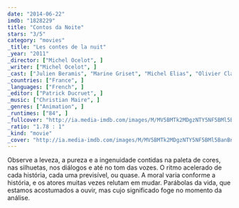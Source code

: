 ```yaml
---
date: "2014-06-22"
imdb: "1828229"
title: "Contos da Noite"
stars: "3/5"
category: "movies"
_title: "Les contes de la nuit"
_year: "2011"
_director: ["Michel Ocelot", ]
_writer: ["Michel Ocelot", ]
_cast: ["Julien Beramis", "Marine Griset", "Michel Elias", "Olivier Claverie", "Isabelle Guiard", "Yves Barsacq", "Legrand Bemba-Debert", "Fatoumata Diawara", "Fabrice Daudet Grazaï", ]
_countries: ["France", ]
_languages: ["French", ]
_editor: ["Patrick Ducruet", ]
_music: ["Christian Maire", ]
_genres: ["Animation", ]
_runtimes: ["84", ]
_fullcover: "http://ia.media-imdb.com/images/M/MV5BMTk2MDgzNTY5NF5BMl5BanBnXkFtZTgwMjcyMDAxMDE@.jpg"
_ratio: "1.78 : 1"
_kind: "movie"
_cover: "http://ia.media-imdb.com/images/M/MV5BMTk2MDgzNTY5NF5BMl5BanBnXkFtZTgwMjcyMDAxMDE@._V1._SX99_SY140_.jpg"
---
```

Observe a leveza, a pureza e a ingenuidade contidas na paleta de cores, nas silhuetas, nos diálogos e até no tom das vozes. O ritmo acelerado de cada história, cada uma previsível, ou quase. A moral varia conforme a história, e os atores muitas vezes relutam em mudar. Parábolas da vida, que estamos acostumados a ouvir, mas cujo significado foge no momento da análise.

